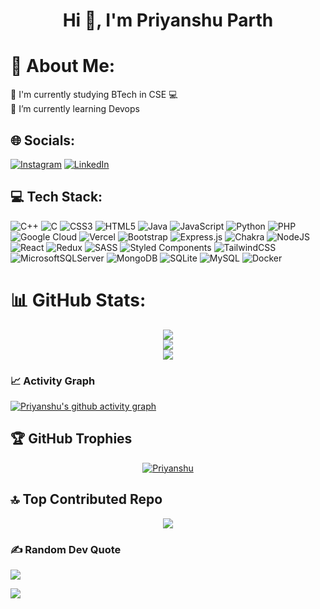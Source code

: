 
<h1 align="center">Hi 👋, I'm Priyanshu Parth</h1>

# 💫 About Me:

 🔭 I'm currently studying BTech in CSE 💻 <br> 
 🌱 I’m currently learning Devops <br>



## 🌐 Socials:

[![Instagram](https://img.shields.io/badge/Instagram-%23E4405F.svg?logo=Instagram&logoColor=white)](https://instagram.com/priyanshuparth) [![LinkedIn](https://img.shields.io/badge/LinkedIn-%230077B5.svg?logo=linkedin&logoColor=white)](https://linkedin.com/in/priyanshuparth) 


## 💻 Tech Stack:

![C++](https://img.shields.io/badge/c++-%2300599C.svg?style=for-the-badge&logo=c%2B%2B&logoColor=white) ![C](https://img.shields.io/badge/c-%2300599C.svg?style=for-the-badge&logo=c&logoColor=white) ![CSS3](https://img.shields.io/badge/css3-%231572B6.svg?style=for-the-badge&logo=css3&logoColor=white) ![HTML5](https://img.shields.io/badge/html5-%23E34F26.svg?style=for-the-badge&logo=html5&logoColor=white) ![Java](https://img.shields.io/badge/java-%23ED8B00.svg?style=for-the-badge&logo=java&logoColor=white) ![JavaScript](https://img.shields.io/badge/javascript-%23323330.svg?style=for-the-badge&logo=javascript&logoColor=%23F7DF1E) ![Python](https://img.shields.io/badge/python-3670A0?style=for-the-badge&logo=python&logoColor=ffdd54) ![PHP](https://img.shields.io/badge/php-%23777BB4.svg?style=for-the-badge&logo=php&logoColor=white) ![Google Cloud](https://img.shields.io/badge/Google%20Cloud-%234285F4.svg?style=for-the-badge&logo=google-cloud&logoColor=white) ![Vercel](https://img.shields.io/badge/vercel-%23000000.svg?style=for-the-badge&logo=vercel&logoColor=white) ![Bootstrap](https://img.shields.io/badge/bootstrap-%23563D7C.svg?style=for-the-badge&logo=bootstrap&logoColor=white) ![Express.js](https://img.shields.io/badge/express.js-%23404d59.svg?style=for-the-badge&logo=express&logoColor=%2361DAFB) ![Chakra](https://img.shields.io/badge/chakra-%234ED1C5.svg?style=for-the-badge&logo=chakraui&logoColor=white) ![NodeJS](https://img.shields.io/badge/node.js-6DA55F?style=for-the-badge&logo=node.js&logoColor=white) ![React](https://img.shields.io/badge/react-%2320232a.svg?style=for-the-badge&logo=react&logoColor=%2361DAFB) ![Redux](https://img.shields.io/badge/redux-%23593d88.svg?style=for-the-badge&logo=redux&logoColor=white) ![SASS](https://img.shields.io/badge/SASS-hotpink.svg?style=for-the-badge&logo=SASS&logoColor=white) ![Styled Components](https://img.shields.io/badge/styled--components-DB7093?style=for-the-badge&logo=styled-components&logoColor=white) ![TailwindCSS](https://img.shields.io/badge/tailwindcss-%2338B2AC.svg?style=for-the-badge&logo=tailwind-css&logoColor=white) ![MicrosoftSQLServer](https://img.shields.io/badge/Microsoft%20SQL%20Sever-CC2927?style=for-the-badge&logo=microsoft%20sql%20server&logoColor=white) ![MongoDB](https://img.shields.io/badge/MongoDB-%234ea94b.svg?style=for-the-badge&logo=mongodb&logoColor=white) ![SQLite](https://img.shields.io/badge/sqlite-%2307405e.svg?style=for-the-badge&logo=sqlite&logoColor=white) ![MySQL](https://img.shields.io/badge/mysql-%2300f.svg?style=for-the-badge&logo=mysql&logoColor=white)  ![Docker](https://img.shields.io/badge/docker-%230db7ed.svg?style=for-the-badge&logo=docker&logoColor=white) 



# 📊 GitHub Stats:
<div align="center">
  
![](https://github-readme-stats-sigma-five.vercel.app/api?username=Priyanshuparth&theme=midnight-purple&hide_border=false&include_all_commits=true&count_private=true)<br/>
![](https://github-readme-streak-stats.herokuapp.com/?user=Priyanshuparth&theme=midnight-purple&hide_border=false)<br/>
![](https://github-readme-stats-sigma-five.vercel.app/api/top-langs/?username=Priyanshuparth&theme=midnight-purple&hide_border=false&include_all_commits=true&count_private=true&layout=compact)
  
</div>

### 📈 Activity Graph
  
<a href="https://github.com/Priyanshuparth/github-readme-activity-graph"><img alt="Priyanshu's github activity graph" src="https://github-readme-activity-graph.cyclic.app/graph?username=Priyanshuparth&theme=react-dark" /><a>


## 🏆 GitHub Trophies
<p align="center"> <a href="https://github.com/Priyanshuparth/github-profile-trophy"><img src="https://github-profile-trophy.vercel.app/?username=Priyanshuparth&theme=discord&no-bg=true&row=1&margin-w=15&margin-h=15" alt="Priyanshu" /></a> </p>

## 🔝 Top Contributed Repo

<div align="center">
  
![](https://github-contributor-stats.vercel.app/api?username=Priyanshuparth&limit=5&theme=radical&combine_all_yearly_contributions=true)<br>
  
</div>

  
### ✍️ Random Dev Quote
![](https://quotes-github-readme.vercel.app/api?type=horizontal&theme=radical)



[![](https://visitcount.itsvg.in/api?id=Priyanshuparth&icon=7&color=11)](https://visitcount.itsvg.in)

